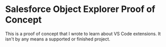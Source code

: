 # Salesforce Object Explorer Proof of Concept

This is a proof of concept that I wrote to learn about VS Code extensions. It isn't by any means a supported or finished project.
